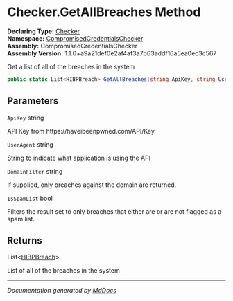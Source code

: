﻿<!--  
  <auto-generated>   
    The contents of this file were generated by a tool.  
    Changes to this file may be list if the file is regenerated  
  </auto-generated>   
-->

# Checker.GetAllBreaches Method

**Declaring Type:** [Checker](../index.md)  
**Namespace:** [CompromisedCredentialsChecker](../../index.md)  
**Assembly:** CompromisedCredentialsChecker  
**Assembly Version:** 1.1.0+a9a21def0e2af4af3a7b63addf16a5ea0ec3c567

Get a list of all of the breaches in the system

```csharp
public static List<HIBPBreach> GetAllBreaches(string ApiKey, string UserAgent, string DomainFilter = "", bool IsSpamList = false);
```

## Parameters

`ApiKey`  string

API Key from https:\/\/haveibeenpwned.com\/API\/Key

`UserAgent`  string

String to indicate what application is using the API

`DomainFilter`  string

If supplied, only breaches against the domain are returned.

`IsSpamList`  bool

Filters the result set to only breaches that either are or are not flagged as a spam list.

## Returns

List\<[HIBPBreach](../../HIBPBreach/index.md)\>

List of all of the breaches in the system

___

*Documentation generated by [MdDocs](https://github.com/ap0llo/mddocs)*
